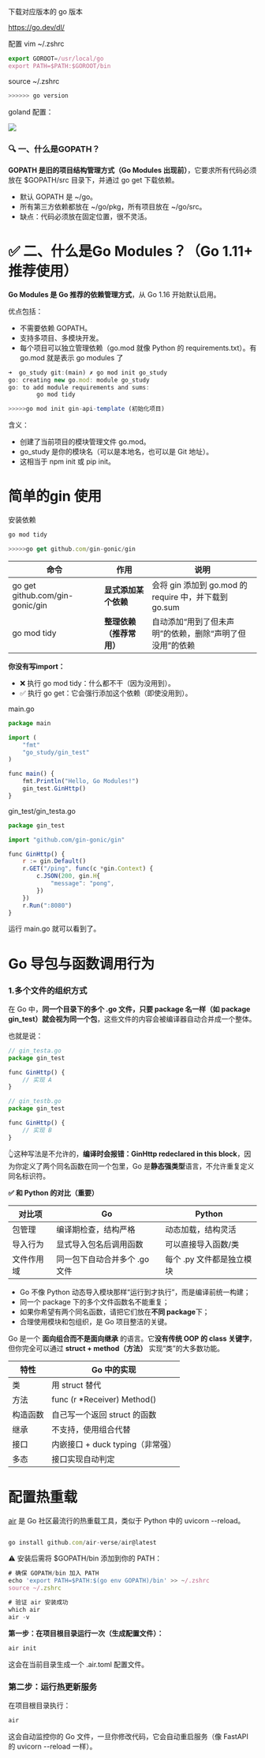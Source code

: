 下载对应版本的 go 版本

https://go.dev/dl/

配置 vim ~/.zshrc

```jsx
export GOROOT=/usr/local/go
export PATH=$PATH:$GOROOT/bin
```

source ~/.zshrc

```jsx
>>>>>> go version
```

goland 配置：

![](https://cdn.jsdelivr.net/gh/jacinli/image-hosting@main/notes/202505271031485.png)

### **🔍 一、什么是GOPATH？**

**GOPATH 是旧的项目结构管理方式（Go Modules 出现前）**，它要求所有代码必须放在 $GOPATH/src 目录下，并通过 go get 下载依赖。

- 默认 GOPATH 是 ~/go。
- 所有第三方依赖都放在 ~/go/pkg，所有项目放在 ~/go/src。
- 缺点：代码必须放在固定位置，很不灵活。

# **✅ 二、什么是Go Modules？（Go 1.11+ 推荐使用）**

**Go Modules 是 Go 推荐的依赖管理方式**，从 Go 1.16 开始默认启用。

优点包括：

- 不需要依赖 GOPATH。
- 支持多项目、多模块开发。
- 每个项目可以独立管理依赖（go.mod 就像 Python 的 requirements.txt）。有 go.mod 就是表示 go modules 了

```jsx
➜  go_study git:(main) ✗ go mod init go_study 
go: creating new go.mod: module go_study
go: to add module requirements and sums:
        go mod tidy

>>>>>go mod init gin-api-template (初始化项目)
```

含义：

- 创建了当前项目的模块管理文件 go.mod。
- go_study 是你的模块名（可以是本地名，也可以是 Git 地址）。
- 这相当于 npm init 或 pip init。

# 简单的gin 使用

安装依赖

```jsx
go mod tidy

>>>>>go get github.com/gin-gonic/gin 
```

| **命令** | **作用** | **说明** |
| --- | --- | --- |
| go get github.com/gin-gonic/gin | **显式添加某个依赖** | 会将 gin 添加到 go.mod 的 require 中，并下载到 go.sum |
| go mod tidy | **整理依赖（推荐常用）** | 自动添加“用到了但未声明”的依赖，删除“声明了但没用”的依赖 |

**你没有写import：**

- ❌ 执行 go mod tidy：什么都不干（因为没用到）。
- ✅ 执行 go get：它会强行添加这个依赖（即使没用到）。

main.go

```jsx
package main

import (
	"fmt"
	"go_study/gin_test"
)

func main() {
	fmt.Println("Hello, Go Modules!")
	gin_test.GinHttp()
}

```

gin_test/gin_testa.go

```jsx
package gin_test

import "github.com/gin-gonic/gin"

func GinHttp() {
	r := gin.Default()
	r.GET("/ping", func(c *gin.Context) {
		c.JSON(200, gin.H{
			"message": "pong",
		})
	})
	r.Run(":8080")
}

```

运行 main.go 就可以看到了。

# Go **导包与函数调用行为**

### **1.多个文件的组织方式**

在 Go 中，**同一个目录下的多个 .go 文件，只要 package 名一样（如 package gin_test）就会视为同一个包**，这些文件的内容会被编译器自动合并成一个整体。

也就是说：

```jsx
// gin_testa.go
package gin_test

func GinHttp() {
    // 实现 A
}

// gin_testb.go
package gin_test

func GinHttp() {
    // 实现 B
}
```

👆这种写法是不允许的，**编译时会报错：GinHttp redeclared in this block**，因为你定义了两个同名函数在同一个包里，Go 是**静态强类型**语言，不允许重复定义同名标识符。

**✅ 和 Python 的对比（重要）**

| **对比项** | **Go** | **Python** |
| --- | --- | --- |
| 包管理 | 编译期检查，结构严格 | 动态加载，结构灵活 |
| 导入行为 | 显式导入包名后调用函数 | 可以直接导入函数/类 |
| 文件作用域 | 同一包下自动合并多个 .go 文件 | 每个 .py 文件都是独立模块 |
- Go 不像 Python 动态导入模块那样“运行到才执行”，而是编译前统一构建；
- 同一个 package 下的多个文件函数名不能重复；
- 如果你希望有两个同名函数，请把它们放在**不同 package**下；
- 合理使用模块和包组织，是 Go 项目整洁的关键。

Go 是一个 **面向组合而不是面向继承** 的语言。它**没有传统 OOP 的 class 关键字**，但你完全可以通过 **struct + method（方法）** 实现“类”的大多数功能。

| **特性** | **Go 中的实现** |
| --- | --- |
| 类 | 用 struct 替代 |
| 方法 | func (r *Receiver) Method() |
| 构造函数 | 自己写一个返回 struct 的函数 |
| 继承 | 不支持，使用组合代替 |
| 接口 | 内嵌接口 + duck typing（非常强） |
| 多态 | 接口实现自动判定 |

# 配置**热重载**

[air](https://github.com/cosmtrek/air) 是 Go 社区最流行的热重载工具，类似于 Python 中的 uvicorn --reload。

```jsx

go install github.com/air-verse/air@latest
```

⚠️ 安装后需将 $GOPATH/bin 添加到你的 PATH：

```jsx
# 确保 GOPATH/bin 加入 PATH
echo 'export PATH=$PATH:$(go env GOPATH)/bin' >> ~/.zshrc
source ~/.zshrc

# 验证 air 安装成功
which air
air -v
```

**第一步：在项目根目录运行一次（生成配置文件）：**

```jsx
air init
```

这会在当前目录生成一个 .air.toml 配置文件。

### **第二步：运行热更新服务**

在项目根目录执行：

```jsx
air
```

这会自动监控你的 Go 文件，一旦你修改代码，它会自动重启服务（像 FastAPI 的 uvicorn --reload 一样）。
